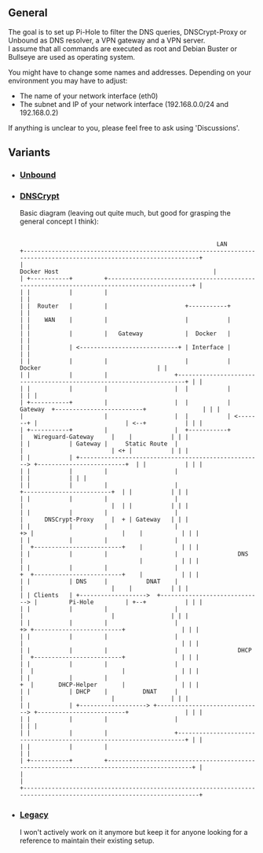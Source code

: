 ## General
The goal is to set up Pi-Hole to filter the DNS queries, DNSCrypt-Proxy or Unbound as DNS resolver, a VPN gateway and a VPN server.  
I assume that all commands are executed as root and Debian Buster or Bullseye are used as operating system.

You might have to change some names and addresses. Depending on your environment you may have to adjust:
- The name of your network interface (eth0)
- The subnet and IP of your network interface (192.168.0.0/24 and 192.168.0.2)

If anything is unclear to you, please feel free to ask using 'Discussions'.

## Variants

- ### [Unbound](unbound/guide/main.md)

- ### [DNSCrypt](dnscrypt/guide/main.md)

  Basic diagram (leaving out quite much, but good for grasping the general concept I think):
  <br/><br/>
  ```
                                                          LAN
  +---------------------------------------------------------------------------------------------------------------------+
  |                                                              Docker Host                                            |
  | +-----------+         +-------------------------------------------------------------------------------------------+ |
  | |           |         |                                                                                           | |
  | |  Router   |         |                      +-----------+                                                        | |
  | |    WAN    |         |                      |           |                                                        | |
  | |           |         |   Gateway            |  Docker   |                                                        | |
  | |           | <----------------------------+ | Interface |                                                        | |
  | |           |         |                      |           |                 Docker                                 | |
  | |           |         |                   +---------------------------------------------------------------------+ | |
  | |           |         |                   |  |           |                                                      | | |
  | +-----------+         |                   |  |           |  Gateway  +-------------------------+                | | |
  |                       |                   |  |           | <-------+ |                         | <--+           | | |
  | +-----------+         |                   |  +-----------+           |   Wireguard-Gateway     |    |           | | |
  | |           | Gateway |     Static Route  |                          |                         | <+ |           | | |
  | |           | +----------------------------------------------------> +-------------------------+  | |           | | |
  | |           |         |                   |                                                       | |           | | |
  | |           |         |                   |                          +-------------------------+  | |           | | |
  | |           |         |                   |                          |                         |  | |           | | |
  | |           |         |                   |                          |      DNSCrypt-Proxy     |  + | Gateway   | | |
  | |           |         |                   |                       +> |                         |    |           | | |
  | |           |         |                   |                       |  +-------------------------+    |           | | |
  | |           |         |                   |                 DNS   |                                 |           | | |
  | |           |         |                   |                       +  +-------------------------+    |           | | |
  | |           | DNS     |           DNAT    |                          |                         |    |           | | |
  | | Clients   | +------------------->  +-----------------------------> |         Pi-Hole         | +--+           | | |
  | |           |         |                   |                          |                         |                | | |
  | |           |         |                   |                       +> +-------------------------+                | | |
  | |           |         |                   |                       |                                             | | |
  | |           |         |                   |                 DHCP  |  +-------------------------+                | | |
  | |           |         |                   |                       |  |                         |                | | |
  | |           |         |                   |                       +  |       DHCP-Helper       |                | | |
  | |           | DHCP    |          DNAT     |                          |                         |                | | |
  | |           | +-------------------> +------------------------------> +-------------------------+                | | |
  | |           |         |                   |                                                                     | | |
  | |           |         |                   +---------------------------------------------------------------------+ | |
  | |           |         |                                                                                           | |
  | +-----------+         +-------------------------------------------------------------------------------------------+ |
  |                                                                                                                     |
  +---------------------------------------------------------------------------------------------------------------------+
  ```

- ### [Legacy](bare-metal/guide/main.md)
  I won't actively work on it anymore but keep it for anyone looking for a reference to maintain their existing setup.
